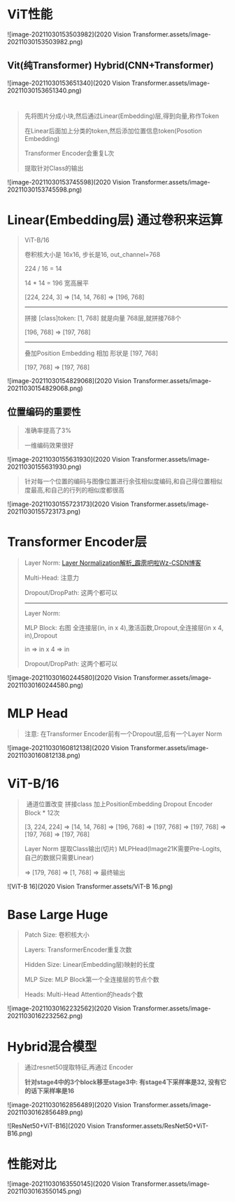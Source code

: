 # ViT性能

![image-20211030153503982](2020 Vision Transformer.assets/image-20211030153503982.png)

## 

## Vit(纯Transformer) Hybrid(CNN+Transformer)

![image-20211030153651340](2020 Vision Transformer.assets/image-20211030153651340.png)

# 

> 先将图片分成小块,然后通过Linear(Embedding)层,得到向量,称作Token
>
> 在Linear后面加上分类的token,然后添加位置信息token(Posotion Embedding)
>
> Transformer Encoder会重复L次
>
> 提取针对Class的输出

![image-20211030153745598](2020 Vision Transformer.assets/image-20211030153745598.png)

# 

# Linear(Embedding层) 通过卷积来运算

> ViT-B/16
>
> 卷积核大小是 16x16, 步长是16, out_channel=768
>
> 224 / 16 = 14
>
> 14 * 14 = 196 宽高展平
>
> [224, 224, 3] => [14, 14, 768] => [196, 768]
>
> ------
>
> 拼接 [class]token: [1, 768] 就是向量 768层,就拼接768个
>
> [196, 768] => [197, 768]
>
> ------
>
> 叠加Position Embedding 相加 形状是 [197, 768]
>
> [197, 768] => [197, 768]

![image-20211030154829068](2020 Vision Transformer.assets/image-20211030154829068.png)

## 

## 位置编码的重要性

> 准确率提高了3%
>
> 一维编码效果很好

![image-20211030155631930](2020 Vision Transformer.assets/image-20211030155631930.png)

> 针对每一个位置的编码与图像位置进行余弦相似度编码,和自己得位置相似度最高,和自己的行列的相似度都很高

![image-20211030155723173](2020 Vision Transformer.assets/image-20211030155723173.png)

# 

# Transformer Encoder层

> Layer Norm: [Layer Normalization解析_霹雳吧啦Wz-CSDN博客](https://blog.csdn.net/qq_37541097/article/details/117653177)
>
> Multi-Head: 注意力
>
> Dropout/DropPath: 这两个都可以
>
> ------
>
> Layer Norm:
>
> MLP Block: 右图 全连接层(in, in x 4),激活函数,Dropout,全连接层(in x 4, in),Dropout
>
> in => in x 4 => in
>
> Dropout/DropPath: 这两个都可以

![image-20211030160244580](2020 Vision Transformer.assets/image-20211030160244580.png)

# 

# MLP Head

> 注意: 在Transformer Encoder前有一个Dropout层,后有一个Layer Norm

![image-20211030160812138](2020 Vision Transformer.assets/image-20211030160812138.png)

# 

# ViT-B/16

> ​                                                通道位置改变        拼接class     加上PositionEmbedding    Dropout       Encoder Block * 12次
>
> [3, 224, 224]    =>     [14, 14, 768]    =>    [196, 768]    =>    [197, 768]    =>     [197, 768]    =>    [197, 768]    =>    [197, 768]
>
> Layer Norm     提取Class输出(切片) MLPHead(Image21K需要Pre-Logits,自己的数据只需要Linear)
>
> =>    [179, 768]    =>    [1, 768]    =>    最终输出

![ViT-B 16](2020 Vision Transformer.assets/ViT-B 16.png)

# 

# Base Large Huge

> Patch Size:      卷积核大小
>
> Layers:           TransformerEncoder重复次数
>
> Hidden Size:   Linear(Embedding层)映射的长度
>
> MLP Size:       MLP Block第一个全连接层的节点个数
>
> Heads:           Multi-Head Attention的heads个数

![image-20211030162232562](2020 Vision Transformer.assets/image-20211030162232562.png)

# 

# Hybrid混合模型

> 通过resnet50提取特征,再通过 Encoder
>
> **针对stage4中的3个block移至stage3中: 有stage4下采样率是32, 没有它的话下采样率是16**

![image-20211030162856489](2020 Vision Transformer.assets/image-20211030162856489.png)

![ResNet50+ViT-B16](2020 Vision Transformer.assets/ResNet50+ViT-B16.png)

# 

# 性能对比

![image-20211030163550145](2020 Vision Transformer.assets/image-20211030163550145.png)
